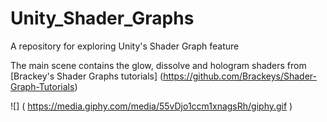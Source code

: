 # Unity_Shader_Graphs
A repository for exploring Unity's Shader Graph feature

The main scene contains the glow, dissolve and hologram shaders from [Brackey's Shader Graphs tutorials] (https://github.com/Brackeys/Shader-Graph-Tutorials)

![] ( https://media.giphy.com/media/55vDjo1ccm1xnagsRh/giphy.gif )
